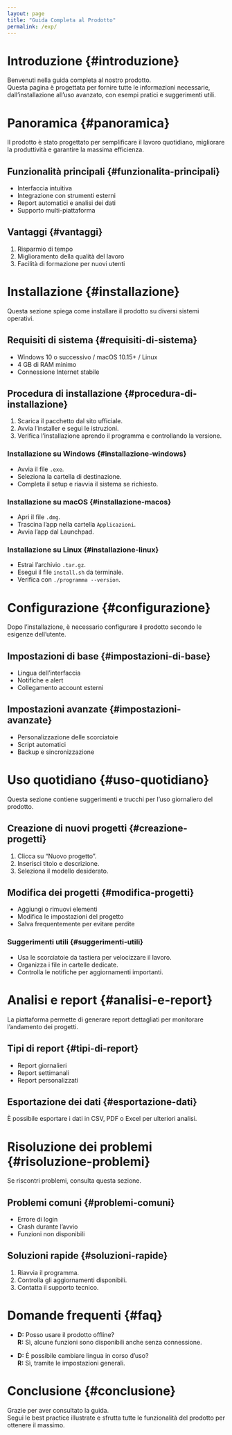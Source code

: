 ```yaml
---
layout: page
title: "Guida Completa al Prodotto"
permalink: /exp/
---
```


# Introduzione {#introduzione}

Benvenuti nella guida completa al nostro prodotto.  
Questa pagina è progettata per fornire tutte le informazioni necessarie, dall’installazione all’uso avanzato, con esempi pratici e suggerimenti utili.

# Panoramica {#panoramica}

Il prodotto è stato progettato per semplificare il lavoro quotidiano, migliorare la produttività e garantire la massima efficienza.  

## Funzionalità principali {#funzionalita-principali}

- Interfaccia intuitiva
- Integrazione con strumenti esterni
- Report automatici e analisi dei dati
- Supporto multi-piattaforma

## Vantaggi {#vantaggi}

1. Risparmio di tempo
2. Miglioramento della qualità del lavoro
3. Facilità di formazione per nuovi utenti

# Installazione {#installazione}

Questa sezione spiega come installare il prodotto su diversi sistemi operativi.

## Requisiti di sistema {#requisiti-di-sistema}

- Windows 10 o successivo / macOS 10.15+ / Linux
- 4 GB di RAM minimo
- Connessione Internet stabile

## Procedura di installazione {#procedura-di-installazione}

1. Scarica il pacchetto dal sito ufficiale.
2. Avvia l’installer e segui le istruzioni.
3. Verifica l’installazione aprendo il programma e controllando la versione.

### Installazione su Windows {#installazione-windows}

- Avvia il file `.exe`.
- Seleziona la cartella di destinazione.
- Completa il setup e riavvia il sistema se richiesto.

### Installazione su macOS {#installazione-macos}

- Apri il file `.dmg`.
- Trascina l’app nella cartella `Applicazioni`.
- Avvia l’app dal Launchpad.

### Installazione su Linux {#installazione-linux}

- Estrai l’archivio `.tar.gz`.
- Esegui il file `install.sh` da terminale.
- Verifica con `./programma --version`.

# Configurazione {#configurazione}

Dopo l’installazione, è necessario configurare il prodotto secondo le esigenze dell’utente.

## Impostazioni di base {#impostazioni-di-base}

- Lingua dell’interfaccia
- Notifiche e alert
- Collegamento account esterni

## Impostazioni avanzate {#impostazioni-avanzate}

- Personalizzazione delle scorciatoie
- Script automatici
- Backup e sincronizzazione

# Uso quotidiano {#uso-quotidiano}

Questa sezione contiene suggerimenti e trucchi per l’uso giornaliero del prodotto.

## Creazione di nuovi progetti {#creazione-progetti}

1. Clicca su “Nuovo progetto”.
2. Inserisci titolo e descrizione.
3. Seleziona il modello desiderato.

## Modifica dei progetti {#modifica-progetti}

- Aggiungi o rimuovi elementi
- Modifica le impostazioni del progetto
- Salva frequentemente per evitare perdite

### Suggerimenti utili {#suggerimenti-utili}

- Usa le scorciatoie da tastiera per velocizzare il lavoro.
- Organizza i file in cartelle dedicate.
- Controlla le notifiche per aggiornamenti importanti.

# Analisi e report {#analisi-e-report}

La piattaforma permette di generare report dettagliati per monitorare l’andamento dei progetti.

## Tipi di report {#tipi-di-report}

- Report giornalieri
- Report settimanali
- Report personalizzati

## Esportazione dei dati {#esportazione-dati}

È possibile esportare i dati in CSV, PDF o Excel per ulteriori analisi.

# Risoluzione dei problemi {#risoluzione-problemi}

Se riscontri problemi, consulta questa sezione.

## Problemi comuni {#problemi-comuni}

- Errore di login
- Crash durante l’avvio
- Funzioni non disponibili

## Soluzioni rapide {#soluzioni-rapide}

1. Riavvia il programma.
2. Controlla gli aggiornamenti disponibili.
3. Contatta il supporto tecnico.

# Domande frequenti {#faq}

- **D:** Posso usare il prodotto offline?  
  **R:** Sì, alcune funzioni sono disponibili anche senza connessione.

- **D:** È possibile cambiare lingua in corso d’uso?  
  **R:** Sì, tramite le impostazioni generali.

# Conclusione {#conclusione}

Grazie per aver consultato la guida.  
Segui le best practice illustrate e sfrutta tutte le funzionalità del prodotto per ottenere il massimo.

